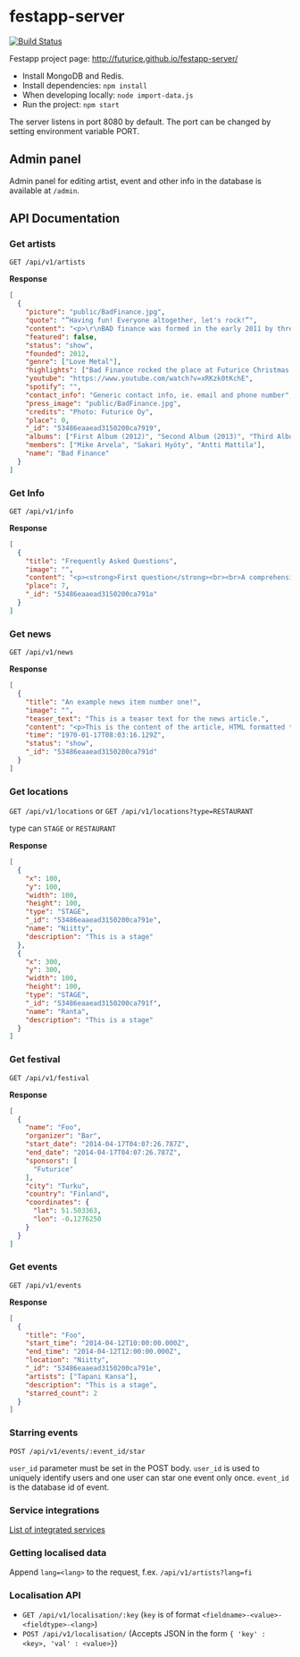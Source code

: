 festapp-server
==============

[![Build Status](https://travis-ci.org/futurice/festapp-server.svg?branch=travis)](https://travis-ci.org/futurice/festapp-server)

Festapp project page: http://futurice.github.io/festapp-server/

* Install MongoDB and Redis.
* Install dependencies: `npm install`
* When developing locally: `node import-data.js`
* Run the project: `npm start`

The server listens in port 8080 by default. The port can be changed by setting environment variable PORT.

## Admin panel

Admin panel for editing artist, event and other info in the database is available at `/admin`.

## API Documentation

### Get artists
`GET /api/v1/artists`

**Response**
```json
[
  {
    "picture": "public/BadFinance.jpg",
    "quote": "”Having fun! Everyone altogether, let's rock!”",
    "content": "<p>\r\nBAD finance was formed in the early 2011 by three guys, Sakari, Antti and Jari, all working at Futurice Tampere. The band started reheasing at Jari's student dorm in Hervanta but after Futurice office moved into bigger premises the boys got their own band room.</p>\r\n",
    "featured": false,
    "status": "show",
    "founded": 2012,
    "genre": ["Love Metal"],
    "highlights": ["Bad Finance rocked the place at Futurice Christmas Party 2012."],
    "youtube": "https://www.youtube.com/watch?v=xRKzk0tKchE",
    "spotify": "",
    "contact_info": "Generic contact info, ie. email and phone number",
    "press_image": "public/BadFinance.jpg",
    "credits": "Photo: Futurice Oy",
    "place": 0,
    "_id": "53486eaaead3150200ca7919",
    "albums": ["First Album (2012)", "Second Album (2013)", "Third Album (2014)"],
    "members": ["Mike Arvela", "Sakari Hyöty", "Antti Mattila"],
    "name": "Bad Finance"
  }
]
```

### Get Info
`GET /api/v1/info`

**Response**
```json
[
  {
    "title": "Frequently Asked Questions",
    "image": "",
    "content": "<p><strong>First question</strong><br><br>A comprehensive response<br><br>Second question<br>A comprehensive response<br><br><br></p>\r\n",
    "place": 7,
    "_id": "53486eaaead3150200ca791a"
  }
]
```

### Get news

`GET /api/v1/news`

**Response**
```json
[
  {
    "title": "An example news item number one!",
    "image": "",
    "teaser_text": "This is a teaser text for the news article.",
    "content": "<p>This is the content of the article, HTML formatted to your liking.</p><br><br>\r\n",
    "time": "1970-01-17T08:03:16.129Z",
    "status": "show",
    "_id": "53486eaaead3150200ca791d"
  }
]
```

### Get locations
`GET /api/v1/locations` or `GET /api/v1/locations?type=RESTAURANT`

type can `STAGE` or `RESTAURANT`

**Response**
```json
[
  {
    "x": 100,
    "y": 100,
    "width": 100,
    "height": 100,
    "type": "STAGE",
    "_id": "53486eaaead3150200ca791e",
    "name": "Niitty",
    "description": "This is a stage"
  },
  {
    "x": 300,
    "y": 300,
    "width": 100,
    "height": 100,
    "type": "STAGE",
    "_id": "53486eaaead3150200ca791f",
    "name": "Ranta",
    "description": "This is a stage"
  }
]
```

### Get festival
`GET /api/v1/festival`

**Response**
```json
[
  {
    "name": "Foo",
    "organizer": "Bar",
    "start_date": "2014-04-17T04:07:26.787Z",
    "end_date": "2014-04-17T04:07:26.787Z",
    "sponsors": [
      "Futurice"
    ],
    "city": "Turku",
    "country": "Finland",
    "coordinates": {
      "lat": 51.503363,
      "lon": -0.1276250
    }
  }
]
```

### Get events
`GET /api/v1/events`

**Response**
```json
[
  {
    "title": "Foo",
    "start_time": "2014-04-12T10:00:00.000Z",
    "end_time": "2014-04-12T12:00:00.000Z",
    "location": "Niitty",
    "_id": "53486eaaead3150200ca791e",
    "artists": ["Tapani Kansa"],
    "description": "This is a stage",
    "starred_count": 2
  }
]
```
### Starring events

`POST /api/v1/events/:event_id/star`

`user_id` parameter must be set in the POST body. `user_id` is used to uniquely identify users and one user can star one event only once. `event_id` is the database id of event.

### Service integrations

[List of integrated services](Services.md)

### Getting localised data

Append `lang=<lang>` to the request, f.ex. `/api/v1/artists?lang=fi`

### Localisation API
* `GET /api/v1/localisation/:key` (`key` is of format `<fieldname>-<value>-<fieldtype>-<lang>`)
* `POST /api/v1/localisation/` (Accepts JSON in the form `{ 'key' : <key>, 'val' : <value>}`)

